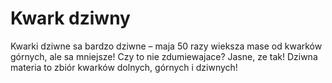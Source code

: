 # Kwark dziwny

Kwarki dziwne sa bardzo dziwne – maja 50 razy wieksza mase od kwarków górnych,
ale sa mniejsze! Czy to nie zdumiewajace? Jasne, ze tak! Dziwna materia to zbiór
kwarków dolnych, górnych i dziwnych!
